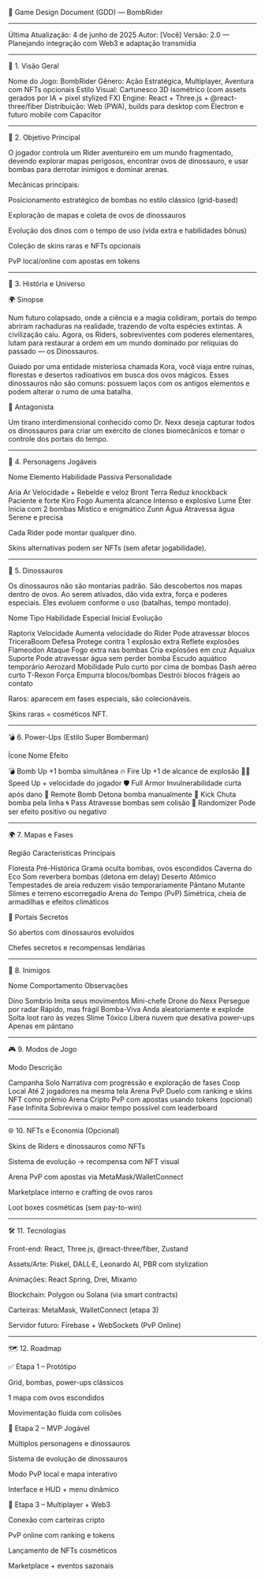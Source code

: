 🧨 Game Design Document (GDD) — BombRider

---

Última Atualização: 4 de junho de 2025
Autor: [Você]
Versão: 2.0 — Planejando integração com Web3 e adaptação transmídia

---

📌 1. Visão Geral

Nome do Jogo: BombRider
Gênero: Ação Estratégica, Multiplayer, Aventura com NFTs opcionais
Estilo Visual: Cartunesco 3D isométrico (com assets gerados por IA + pixel stylized FX)
Engine: React + Three.js + @react-three/fiber
Distribuição: Web (PWA), builds para desktop com Electron e futuro mobile com Capacitor

---

🎯 2. Objetivo Principal

O jogador controla um Rider aventureiro em um mundo fragmentado, devendo explorar mapas perigosos, encontrar ovos de dinossauro, e usar bombas para derrotar inimigos e dominar arenas.

Mecânicas principais:

Posicionamento estratégico de bombas no estilo clássico (grid-based)

Exploração de mapas e coleta de ovos de dinossauros

Evolução dos dinos com o tempo de uso (vida extra e habilidades bônus)

Coleção de skins raras e NFTs opcionais

PvP local/online com apostas em tokens

---

🦖 3. História e Universo

🌍 Sinopse

Num futuro colapsado, onde a ciência e a magia colidiram, portais do tempo abriram rachaduras na realidade, trazendo de volta espécies extintas. A civilização caiu. Agora, os Riders, sobreviventes com poderes elementares, lutam para restaurar a ordem em um mundo dominado por relíquias do passado — os Dinossauros.

Guiado por uma entidade misteriosa chamada Kora, você viaja entre ruínas, florestas e desertos radioativos em busca dos ovos mágicos. Esses dinossauros não são comuns: possuem laços com os antigos elementos e podem alterar o rumo de uma batalha.

👾 Antagonista

Um tirano interdimensional conhecido como Dr. Nexx deseja capturar todos os dinossauros para criar um exército de clones biomecânicos e tomar o controle dos portais do tempo.

---

👤 4. Personagens Jogáveis

Nome	Elemento	Habilidade Passiva	Personalidade

Aria	Ar	Velocidade +	Rebelde e veloz
Bront	Terra	Reduz knockback	Paciente e forte
Kiro	Fogo	Aumenta alcance	Intenso e explosivo
Lume	Éter	Inicia com 2 bombas	Místico e enigmático
Zunn	Água	Atravessa água	Serene e precisa

Cada Rider pode montar qualquer dino.

Skins alternativas podem ser NFTs (sem afetar jogabilidade).

---

🦖 5. Dinossauros

Os dinossauros não são montarias padrão. São descobertos nos mapas dentro de ovos. Ao serem ativados, dão vida extra, força e poderes especiais.
Eles evoluem conforme o uso (batalhas, tempo montado).

Nome	Tipo	Habilidade Especial Inicial	Evolução

Raptorix	Velocidade	Aumenta velocidade do Rider	Pode atravessar blocos
TriceraBoom	Defesa	Protege contra 1 explosão extra	Reflete explosões
Flameodon	Ataque	Fogo extra nas bombas	Cria explosões em cruz
Aqualux	Suporte	Pode atravessar água sem perder bomba	Escudo aquático temporário
Aerozard	Mobilidade	Pulo curto por cima de bombas	Dash aéreo curto
T-Rexon	Força	Empurra blocos/bombas	Destrói blocos frágeis ao contato

Raros: aparecem em fases especiais, são colecionáveis.

Skins raras = cosméticos NFT.

---

💣 6. Power-Ups (Estilo Super Bomberman)

Ícone	Nome	Efeito

💣	Bomb Up	+1 bomba simultânea
🔥	Fire Up	+1 de alcance de explosão
🏃‍♂️	Speed Up	+ velocidade do jogador
🛡️	Full Armor	Invulnerabilidade curta após dano
💫	Remote Bomb	Detona bomba manualmente
💨	Kick	Chuta bomba pela linha
🌀	Pass	Atravesse bombas sem colisão
🎲	Randomizer	Pode ser efeito positivo ou negativo

---

🌍 7. Mapas e Fases

Região	Características Principais

Floresta Pré-Histórica	Grama oculta bombas, ovos escondidos
Caverna do Eco	Som reverbera bombas (detona em delay)
Deserto Atômico	Tempestades de areia reduzem visão temporariamente
Pântano Mutante	Slimes e terreno escorregadio
Arena do Tempo (PvP)	Simétrica, cheia de armadilhas e efeitos climáticos

🌌 Portais Secretos

Só abertos com dinossauros evoluídos

Chefes secretos e recompensas lendárias

---

👾 8. Inimigos

Nome	Comportamento	Observações

Dino Sombrio	Imita seus movimentos	Mini-chefe
Drone do Nexx	Persegue por radar	Rápido, mas frágil
Bomba-Viva	Anda aleatoriamente e explode	Solta loot raro às vezes
Slime Tóxico	Libera nuvem que desativa power-ups	Apenas em pântano

---

🎮 9. Modos de Jogo

Modo	Descrição

Campanha Solo	Narrativa com progressão e exploração de fases
Coop Local	Até 2 jogadores na mesma tela
Arena PvP	Duelo com ranking e skins NFT como prêmio
Arena Cripto	PvP com apostas usando tokens (opcional)
Fase Infinita	Sobreviva o maior tempo possível com leaderboard

---

🌐 10. NFTs e Economia (Opcional)

Skins de Riders e dinossauros como NFTs

Sistema de evolução → recompensa com NFT visual

Arena PvP com apostas via MetaMask/WalletConnect

Marketplace interno e crafting de ovos raros

Loot boxes cosméticas (sem pay-to-win)

---

🛠 11. Tecnologias

Front-end: React, Three.js, @react-three/fiber, Zustand

Assets/Arte: Piskel, DALL·E, Leonardo AI, PBR com stylization

Animações: React Spring, Drei, Mixamo

Blockchain: Polygon ou Solana (via smart contracts)

Carteiras: MetaMask, WalletConnect (etapa 3)

Servidor futuro: Firebase + WebSockets (PvP Online)

---

🗺️ 12. Roadmap

✅ Etapa 1 – Protótipo

Grid, bombas, power-ups clássicos

1 mapa com ovos escondidos

Movimentação fluida com colisões

🧪 Etapa 2 – MVP Jogável

Múltiplos personagens e dinossauros

Sistema de evolução de dinossauros

Modo PvP local e mapa interativo

Interface e HUD + menu dinâmico

🔗 Etapa 3 – Multiplayer + Web3

Conexão com carteiras cripto

PvP online com ranking e tokens

Lançamento de NFTs cosméticos

Marketplace + eventos sazonais